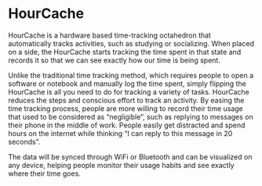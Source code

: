 # HourCache
HourCache is a hardware based time-tracking octahedron that automatically tracks activities, such as studying or socializing. When placed on a side, the HourCache starts tracking the time spent in that state and records it so that we can see exactly how our time is being spent.

Unlike the traditional time tracking method, which requires people to open a software or notebook and manually log the time spent, simply flipping the HourCache is all you need to do for tracking a variety of tasks. HourCache reduces the steps and conscious effort to track an activity. By easing the time tracking process, people are more willing to record their time usage that used to be considered as “negligible”, such as replying to messages on their phone in the middle of work. People easily get distracted and spend hours on the internet while thinking “I can reply to this message in 20 seconds”.

The data will be synced through WiFi or Bluetooth and can be visualized on any device, helping people monitor their usage habits and see exactly where their time goes. 
